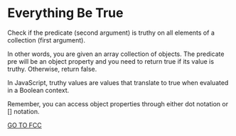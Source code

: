 <h1>Everything Be True</h1>

Check if the predicate (second argument) is truthy on all elements of a collection (first argument).

In other words, you are given an array collection of objects. The predicate pre will be an object property and you need to return true if its value is truthy. Otherwise, return false.

In JavaScript, truthy values are values that translate to true when evaluated in a Boolean context.

Remember, you can access object properties through either dot notation or [] notation.

<a href="https://www.freecodecamp.org/learn/javascript-algorithms-and-data-structures/intermediate-algorithm-scripting/everything-be-true">GO TO FCC</a>
